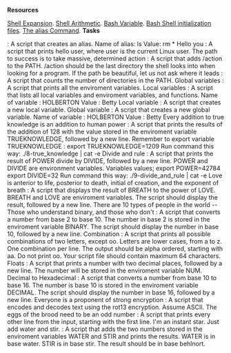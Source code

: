 **Resources**

[Shell Expansion](http://linuxcommand.org/lc3_lts0080.php).
[Shell Arithmetic](https://www.gnu.org/software/bash/manual/html_node/Shell-Arithmetic.html).
[Bash Variable](https://tldp.org/LDP/Bash-Beginners-Guide/html/sect_03_02.html).
[Bash Shell initialization files](https://tldp.org/LDP/Bash-Beginners-Guide/html/sect_03_01.html).
[The alias Command](https://www.linfo.org/alias.html).
**Tasks**

<o> : A script that creates an alias.
Name of alias: ls
Value: rm *
Hello you : A script that prints hello user, where user is the current Linux user.
The path to success is to take massive, determined action : A script that adds /action to the PATH. /action should be the last directory the shell looks into when looking for a program.
If the path be beautiful, let us not ask where it leads : A script that counts the number of directories in the PATH.
Global variables : A script that prints all the enviroment variables.
Local variables : A script that lists all local variables and enviroment variables, and functions.
Name of variable : HOLBERTON
Value : Betty
Local variable : A script that creates a new local variable.
Global variable : A script that creates a new global variable.
Name of variable : HOLBERTON
Value : Betty
Every addition to true knowledge is an addition to human power : A script that prints the results of the addition of 128 with the value stored in the enviroment variable TRUEKNOWLEDGE, followed by a new line.
Remember to export variable TRUEKNOWLEDGE : export TRUEKNOWLEDGE=1209
Run command this way: ./8-true_knowledge | cat -e
Divide and rule : A script that prints the result of POWER divide by DIVIDE, followed by a new line.
POWER and DIVIDE are environment variables.
Variables values;
export POWER=42784
export DIVIDE=32
Run command this way: ./9-divide_and_rule | cat -e
Love is anterior to life, posterior to death, initial of creation, and the exponent of breath : A script that displays the result of BREATH to the power of LOVE.
BREATH and LOVE are enviroment variables.
The script should display the result, followed by a new line.
There are 10 types of people in the world -- Those who understand binary, and those who don't : A script that converts a number from base 2 to base 10.
The number in base 2 is stored in the enviroment variable BINARY.
The script should display the number in base 10, followed by a new line.
Combination : A script that prints all possible combinations of two letters, except oo.
Letters are lower cases, from a to z.
One combination per line.
The output should be alpha ordered, starting with aa.
Do not print oo.
Your script file should contain maximum 64 characters.
Floats : A script that prints a number with two decimal places, followed by a new line.
The number will be stored in the enviroment variable NUM.
Decimal to Hexadecimal : A script that converts a number from base 10 to base 16.
The number is base 10 is stored in the enviroment variable DECIMAL.
The script should display the number in base 16, followed by a new line.
Everyone is a proponent of strong encryption : A script that encodes and decodes text using the rot13 encryption. Assume ASCII.
The eggs of the brood need to be an odd number : A script that prints every other line from the input, starting with the first line.
I'm an instant star. Just add water and stir. : A script that adds the two numbers stored in the enviroment variables WATER and STIR and prints the results.
WATER is in base water.
STIR is in base stir.
The result should be in base behlnort.
